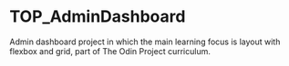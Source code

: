 # TOP_AdminDashboard

Admin dashboard project in which the main learning focus is layout with flexbox and grid, part of The Odin Project curriculum.
